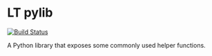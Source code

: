 # LT pylib

[![Build Status](https://travis-ci.com/lancethomps/ltpylib.svg?branch=master)](https://travis-ci.com/lancethomps/ltpylib)

A Python library that exposes some commonly used helper functions.
